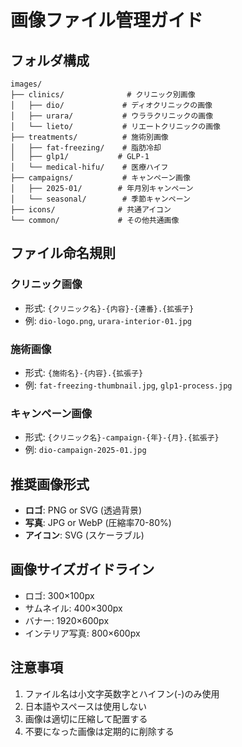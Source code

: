 # 画像ファイル管理ガイド

## フォルダ構成

```
images/
├── clinics/              # クリニック別画像
│   ├── dio/             # ディオクリニックの画像
│   ├── urara/           # ウララクリニックの画像
│   └── lieto/           # リエートクリニックの画像
├── treatments/          # 施術別画像
│   ├── fat-freezing/    # 脂肪冷却
│   ├── glp1/           # GLP-1
│   └── medical-hifu/    # 医療ハイフ
├── campaigns/           # キャンペーン画像
│   ├── 2025-01/        # 年月別キャンペーン
│   └── seasonal/        # 季節キャンペーン
├── icons/              # 共通アイコン
└── common/             # その他共通画像
```

## ファイル命名規則

### クリニック画像
- 形式: `{クリニック名}-{内容}-{連番}.{拡張子}`
- 例: `dio-logo.png`, `urara-interior-01.jpg`

### 施術画像
- 形式: `{施術名}-{内容}.{拡張子}`
- 例: `fat-freezing-thumbnail.jpg`, `glp1-process.jpg`

### キャンペーン画像
- 形式: `{クリニック名}-campaign-{年}-{月}.{拡張子}`
- 例: `dio-campaign-2025-01.jpg`

## 推奨画像形式

- **ロゴ**: PNG or SVG (透過背景)
- **写真**: JPG or WebP (圧縮率70-80%)
- **アイコン**: SVG (スケーラブル)

## 画像サイズガイドライン

- ロゴ: 300×100px
- サムネイル: 400×300px
- バナー: 1920×600px
- インテリア写真: 800×600px

## 注意事項

1. ファイル名は小文字英数字とハイフン(-)のみ使用
2. 日本語やスペースは使用しない
3. 画像は適切に圧縮して配置する
4. 不要になった画像は定期的に削除する